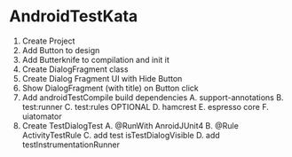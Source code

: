 # AndroidTestKata
1. Create Project
2. Add Button to design
3. Add Butterknife to compilation and init it
4. Create DialogFragment class
5. Create Dialog Fragment UI with Hide Button
6. Show DialogFragment (with title) on Button click
7. Add androidTestCompile build dependencies
    A. support-annotations
    B. test:runner
    C. test:rules
    OPTIONAL
    D. hamcrest
    E. espresso core
    F. uiatomator
8. Create TestDialogTest
    A. @RunWith AnroidJUnit4
    B. @Rule ActivityTestRule
    C. add test isTestDialogVisible
    D. add testInstrumentationRunner